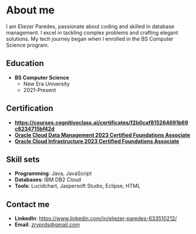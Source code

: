 # About me

I am Eliezer Paredes, passionate about coding and skilled in database management. I excel in tackling complex problems and crafting elegant solutions. My tech journey began when I enrolled in the BS Computer Science program.

## Education
- **BS Computer Science**
  - New Era University
  - 2021-Present

## Certification
- **https://courses.cognitiveclass.ai/certificates/f2b0caf815264691b69c6234715bf42d**
- **[Oracle Cloud Data Management 2023 Certified Foundations Associate](Certification_Link_2)**
- **[Oracle Cloud Infrastructure 2023 Certified Foundations Associate](Certification_Link_3)**

## Skill sets
- **Programming**: Java, JavaScript
- **Databases**: IBM DB2 Cloud
- **Tools**: Lucidchart, Jaspersoft Studio, Eclipse, HTML

## Contact me
- **LinkedIn**: https://www.linkedin.com/in/eliezer-paredes-633510212/
- **Email**: zryprds@gmail.com
